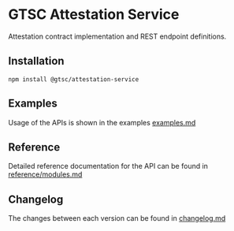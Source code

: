 # GTSC Attestation Service

Attestation contract implementation and REST endpoint definitions.

## Installation

```shell
npm install @gtsc/attestation-service
```

## Examples

Usage of the APIs is shown in the examples [examples.md](examples.md)

## Reference

Detailed reference documentation for the API can be found in [reference/modules.md](reference/modules.md)

## Changelog

The changes between each version can be found in [changelog.md](changelog.md)
